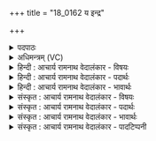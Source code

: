+++
title = "18_0162 य इन्द्र"

+++
<details><summary>पदपाठः</summary>

यः꣢। इ꣢न्द्र। चमसे꣡षु꣢। आ। सो꣡मः꣢꣯। च꣣मू꣡षु꣢। ते꣣। सुतः꣢। पि꣡ब꣢꣯। इत्। अ꣣स्य। त्व꣢म्। ई꣣शिषे। १६२।
</details>

<details><summary>अधिमन्त्रम् (VC)</summary>

- इन्द्रः
- कुसीदी काण्वः
- गायत्री
- षड्जः
- ऐन्द्रं काण्डम्
</details>

<details><summary>हिन्दी : आचार्य रामनाथ वेदालंकार - विषयः</summary>

अगले मन्त्र में इन्द्र नाम से परमात्मा, जीवात्मा और राजा को कहा गया है।
</details>

<details><summary>हिन्दी : आचार्य रामनाथ वेदालंकार - पदार्थः</summary>

पदार्थान्वयभाषाः -  प्रथम—परमात्मा और जीवात्मा के पक्ष में। हे (इन्द्र) दुःखविदारक, सुखप्रदाता परमात्मन् अथवा शक्तिशाली जीवात्मन् ! (यः) जो यह (सोमः) भक्तिरस अथवा ज्ञानरस और कर्मरस (चमसेषु) ज्ञानेन्द्रिय और कर्मेन्द्रियरूप चमसपात्रों में, और (चमूषु) प्राण-मन-बुद्धिरूप अधिषवणफलकों में (आ सुतः) चारों ओर से अभिषुत किया हुआ तैयार है, (तम्) उसे (पिब इत्) अवश्य पान कर, (अस्य) इस भक्तिरस का और इस ज्ञान एवं कर्म के रस का हे परमात्मन् और हे जीवात्मन् ! (त्वम्) तू (ईशिषे) अधीश्वर है ॥ द्वितीय—राजा के पक्ष में। हे (इन्द्र) शत्रु को दलन करने में समर्थ पराक्रमशाली राजन् ! (यः) जो यह (ते) आपके (चमसेषु) मेघों के समान ज्ञान की वर्षा करनेवाले ब्राह्मणों में, और (चमूषु) आपकी क्षत्रिय सेनाओं में (सोमः) क्रमशः ब्रह्मरूप और क्षत्ररूप सोमरस (आ सुतः) अभिषुत है, उसका (पिब इत्) अवश्य पान कीजिए अर्थात् आप भी ब्रह्मबल और क्षत्रबल से युक्त होइए। (अस्य) इस ब्रह्मक्षत्ररूप सोम के (त्वम्) आप (ईशिषे) अधीश्वर हो जाइए ॥८॥ इस मन्त्र में श्लेषालङ्कार है ॥८॥
</details>

<details><summary>हिन्दी : आचार्य रामनाथ वेदालंकार - भावार्थः</summary>

भावार्थभाषाः -  परमात्मा स्तोताओं के भक्तिरूप सोमरूप को, जीवात्मा ज्ञान और कर्मरूप सोमरस को तथा राजा ब्रह्म-क्षत्र-रूप सोम-रस को यदि ग्रहण कर लें, तो स्तोताओं, जीवों और राष्ट्रों का बड़ा कल्याण हो सकता है ॥८॥
</details>

<details><summary>संस्कृत : आचार्य रामनाथ वेदालंकार - विषयः</summary>

अथेन्द्रनाम्ना परमात्मा जीवात्मा राजा वा प्रोच्यते।
</details>

<details><summary>संस्कृत : आचार्य रामनाथ वेदालंकार - पदार्थः</summary>

पदार्थान्वयभाषाः -  प्रथमः—परमात्मजीवात्मपरः। हे (इन्द्रः) दुःखविदारक सुखप्रदातः परमात्मन्, शक्तिशालिन् जीवात्मन् वा ! (यः) योऽयं पुरतः उपस्थितः (सोमः) भक्तिरसो ज्ञानकर्मरसो वा (चमसेषु) ज्ञानेन्द्रियकर्मेन्द्रियरूपेषु चमसपात्रेषु, (चमूषु) प्राणमनोबुद्धिरूपेषु अधिषवणफलकेषु च (आ सुतः) मया आ समन्तात् अभिषुतोऽस्ति, तम् (पिब इत्) अवश्यमास्वादय। (अस्य) भक्तिरसरूपस्य ज्ञानकर्मरूपस्य च सोमस्य (त्वम् ईशिषे) अधीश्वरोऽसि। अत्र अधीगर्थदयेषां कर्मणि अ० २।३।५२ इति कर्मणि षष्ठी ॥ अथ द्वितीयः—राजपरः। हे (इन्द्र) शत्रुदलनसमर्थ पराक्रमशालिन् राजन् ! (यः) योऽयम् (ते) तव (चमसेषु) मेघेषु, मेघवत् ज्ञानवर्षकेषु ब्राह्मणेषु। चमस इति मेघनाम। निघं० १।१०। (चमूषु) क्षत्रियसेनासु च (सोमः) क्रमशो ब्रह्मबलरूपः क्षत्रबलरूपश्च सोमरसः। सोमो वै ब्राह्मणः। तां० ब्रा० २३।१६।५, क्षत्रं सोमः। ऐ० ब्रा० २।३८। (आसुतः) अभिषुतोऽस्ति, तम् (पिब इत्) स्वाभ्यन्तरेऽपि अवश्यं गृहाण, त्वं स्वयमपि ब्रह्मक्षत्रबलयुक्तो भवेत्यर्थः। (अस्य) ब्रह्मक्षत्ररूपस्य सोमस्य (त्वम् ईशिषे) अधीश्वरो भव ॥८॥ अत्र श्लेषालङ्कारः ॥८॥
</details>

<details><summary>संस्कृत : आचार्य रामनाथ वेदालंकार - भावार्थः</summary>

भावार्थभाषाः -  परमात्मा स्तोतॄणां भक्तिरूपं, जीवात्मा ज्ञानकर्मरूपं, राजा च ब्रह्मक्षत्ररूपं सोमरसं यदि गृह्णीयात्, तदा स्तोतॄणां जीवानां राष्ट्राणां च महत् कल्याणं जायेत ॥८॥
</details>

<details><summary>संस्कृत : आचार्य रामनाथ वेदालंकार - पादटिप्पनी</summary>

टिप्पणी:   १. ऋ० ८।८२।७।
</details>